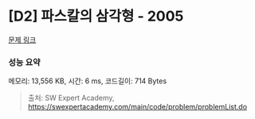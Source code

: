 # [D2] 파스칼의 삼각형 - 2005 

[문제 링크](https://swexpertacademy.com/main/code/problem/problemDetail.do?contestProbId=AV5P0-h6Ak4DFAUq) 

### 성능 요약

메모리: 13,556 KB, 시간: 6 ms, 코드길이: 714 Bytes



> 출처: SW Expert Academy, https://swexpertacademy.com/main/code/problem/problemList.do